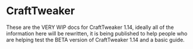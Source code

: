 # CraftTweaker

These are the VERY WIP docs for CraftTweaker 1.14, ideally all of the information here will be rewritten, it is being published to help people who are helping test the BETA version of CraftTweaker 1.14 and a basic guide.